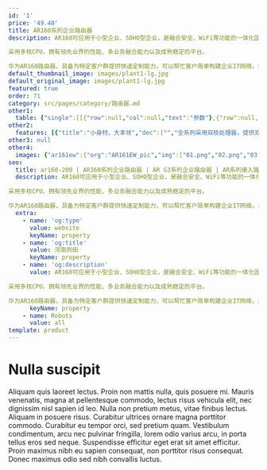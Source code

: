```yaml
---
id: '1'
price: '49.40'
title: AR160系列企业路由器
description: AR160可应用于小型企业、SOHO型企业，是融合安全、WiFi等功能的一体化固定接口路由器。

采用多核CPU，拥有领先业界的性能、多业务融合能力以及成熟稳定的平台。

华为AR160路由器，具备为特定客户群提供快速定制能力，可以帮忙客户简单构建企业IT网络，并提供成熟稳定的使用体验。
default_thumbnail_image: images/plant1-lg.jpg
default_original_image: images/plant1-lg.jpg
featured: true
order: 71
category: src/pages/category/路由器.md
other1: 
  table: {"single":[[{"row":null,"col":null,"text":"参数"},{"row":null,"col":null,"text":"AR160系列"}],[{"row":null,"col":null,"text":"转发性能"},{"row":null,"col":null,"text":"550Kpps"}],[{"row":null,"col":null,"text":"固定WAN端口"},{"row":null,"col":null,"text":"1 * GE"}],[{"row":null,"col":null,"text":"固定LAN端口"},{"row":null,"col":null,"text":"4 * GE（支持切换为WAN口）"}],[{"row":null,"col":null,"text":"Wi-Fi"},{"row":null,"col":null,"text":"802.11 b/g/n(Wi-Fi款型)"}],[{"row":null,"col":null,"text":"内置LTE"},{"row":null,"col":null,"text":"TDD LTE\nFDD LTE(LTE款型)"}],[{"row":null,"col":null,"text":"无线局域网(AC)"},{"row":null,"col":"2","text":"支持AP无线控制器功能，可管理无线AP"}],[{"row":null,"col":null,"text":"QoS"},{"row":null,"col":"2","text":"可提供完善的QoS机制：支持PQ、CQ、WFQ、CBWFQ等调度技术，支持基于IP Precedence、\n802.1P、DSCP、MPLS EXP流量分类，支持流量整形以及WRED拥塞避免机制\n支持等价负载分担（ECMP）和非等价负载分担（UCMP）\n支持智能应用控制（SAC）功能, 可识别P2P流量以及IM流量，并对这些流量进行限速和控制"}],[{"row":null,"col":null,"text":"VPN"},{"row":null,"col":"2","text":"支持IPSec VPN、GRE VPN、DSVPN、L2TP VPN等多种VPN技术"}],[{"row":null,"col":null,"text":"安全"},{"row":null,"col":"2","text":"支持MAC、802.1x、Portal认证、广播抑制、ARP安全等，支持本地认证、AAA认证、RADIUS认证等\n支持包过滤防火墙，支持防火墙安全域"}],[{"row":null,"col":null,"text":"管理维护"},{"row":null,"col":"2","text":"支持SYSLOG、RMON、Web网管、CWMP、SNMP V1/V2/V3、SSH (v1/v2)等功能\n支持U盘快速部署功能"}]]}
other2:
  features: [{"title":"小身材、大本领","dec":["","全系列采用双核处理器，提供双倍应用和双倍性能，并集成3G/LTE或者Wi-Fi无线接入",""]},{"title":"小投资，大回报","dec":["","融合路由、交换、安全、无线的一体化企业网关，有效保护企业投资",""]},{"title":"小产品，大平台","dec":["","采用华为领先的VRP操作系统，模块化和无风扇设计，成熟稳定",""]}]
other3: null
other4:
  images: {"ar161ew":{"org":"AR161EW_pic","img":["01.png","02.png","03.png","04.png","05.png","06.png","07.png","08.png","09.png","10.png","11.png"]}}
seo:
  title: ar160-200 | AR160系列企业路由器 | AR G3系列企业路由器 | AR系列接入路由器 | 路由器 | 企业网络
  description: AR160可应用于小型企业、SOHO型企业，是融合安全、WiFi等功能的一体化固定接口路由器。

采用多核CPU，拥有领先业界的性能、多业务融合能力以及成熟稳定的平台。

华为AR160路由器，具备为特定客户群提供快速定制能力，可以帮忙客户简单构建企业IT网络，并提供成熟稳定的使用体验。
  extra:
    - name: 'og:type'
      value: website
      keyName: property
    - name: 'og:title'
      value: 河南网田
      keyName: property
    - name: 'og:description'
      value: AR160可应用于小型企业、SOHO型企业，是融合安全、WiFi等功能的一体化固定接口路由器。

采用多核CPU，拥有领先业界的性能、多业务融合能力以及成熟稳定的平台。

华为AR160路由器，具备为特定客户群提供快速定制能力，可以帮忙客户简单构建企业IT网络，并提供成熟稳定的使用体验。
      keyName: property
    - name: Robots
      value: all
template: product
---
```


# Nulla suscipit

Aliquam quis laoreet lectus. Proin non mattis nulla, quis posuere mi. Mauris venenatis, magna at pellentesque commodo, lectus risus vehicula elit, nec dignissim nisl sapien id leo. Nulla non pretium metus, vitae finibus lectus. Aliquam in posuere risus. Curabitur ultrices ornare magna porttitor commodo. Curabitur eu tempor orci, sed pretium quam. Vestibulum condimentum, arcu nec pulvinar fringilla, lorem odio varius arcu, in porta tellus eros sed neque. Suspendisse efficitur eget erat sit amet efficitur. Proin maximus nibh eu sapien consequat, non porttitor risus consequat. Donec maximus odio sed nibh convallis luctus.